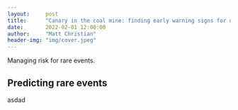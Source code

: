 ```yaml
---
layout:     post
title:      "Canary in the coal mine: finding early warning signs for drug shortages"
date:       2022-02-01 12:00:00
author:     "Matt Christian"
header-img: "img/cover.jpeg"
---
```

Managing risk for rare events.
<!-- <span class="label label-danger">Market Factors</span> -->

<!--more-->

## Predicting rare events

asdad
